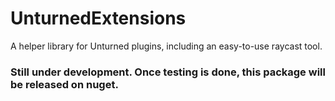 # UnturnedExtensions
A helper library for Unturned plugins, including an easy-to-use raycast tool.


### Still under development. Once testing is done, this package will be released on nuget.
